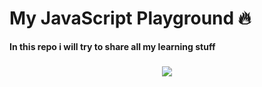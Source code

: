 # My JavaScript Playground 🔥

<b>In this repo i will try to share all my learning stuff</b>
<br>


###

<div align="center">
  <img src="https://profile-counter.glitch.me/Salik-Seraj/count.svg?"  />
</div>

###